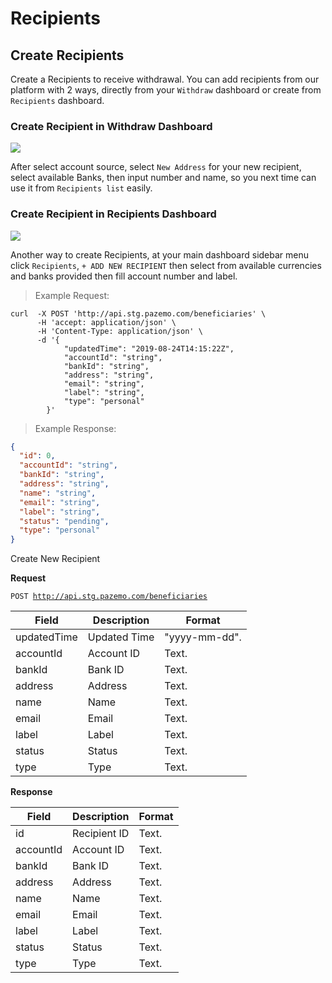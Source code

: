 # Recipients

## Create Recipients

Create a Recipients to receive withdrawal. You can add recipients from our platform with 2 ways, directly from your `Withdraw` dashboard or create from `Recipients` dashboard.

### Create Recipient in Withdraw Dashboard

<a href="https://raw.githubusercontent.com/Pazemo/docs/main/source/images/add-recipients-withdraw.jpg" target="_blank" title="Click To View Full Screen Image In New Tab"><img src="https://raw.githubusercontent.com/Pazemo/docs/main/source/images/add-recipients-withdraw.jpg"></a>

After select account source, select `New Address` for your new recipient, select available Banks, then input number and name, so you next time can use it from `Recipients list` easily.

### Create Recipient in Recipients Dashboard

<a href="https://raw.githubusercontent.com/Pazemo/docs/main/source/images/add-recipients.jpg" target="_blank" title="Click To View Full Screen Image In New Tab"><img src="https://raw.githubusercontent.com/Pazemo/docs/main/source/images/add-recipients.jpg"></a>

Another way to create Recipients, at your main dashboard sidebar menu click `Recipients`, `+ ADD NEW RECIPIENT` then select from available currencies and banks provided then fill account number and label.

> Example Request:

```shell
curl  -X POST 'http://api.stg.pazemo.com/beneficiaries' \
      -H 'accept: application/json' \
      -H 'Content-Type: application/json' \
      -d '{
            "updatedTime": "2019-08-24T14:15:22Z",
            "accountId": "string",
            "bankId": "string",
            "address": "string",
            "email": "string",
            "label": "string",
            "type": "personal"
        }'
```

> Example Response:

```json
{
  "id": 0,
  "accountId": "string",
  "bankId": "string",
  "address": "string",
  "name": "string",
  "email": "string",
  "label": "string",
  "status": "pending",
  "type": "personal"
}
```
Create New Recipient

**Request**

<code>POST http://api.stg.pazemo.com/beneficiaries</code>

Field | Description | Format
--------- | ------- | -----------
updatedTime | Updated Time | "yyyy-mm-dd".
accountId | Account ID | Text.
bankId | Bank ID | Text.
address | Address | Text.
name | Name | Text.
email | Email | Text.
label | Label | Text.
status | Status | Text.
type | Type | Text.

**Response**

Field | Description | Format
--------- | ------- | -----------
id | Recipient ID | Text.
accountId | Account ID | Text.
bankId | Bank ID | Text.
address | Address | Text.
name | Name | Text.
email | Email | Text.
label | Label | Text.
status | Status | Text.
type | Type | Text.